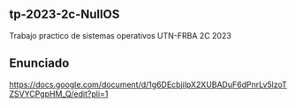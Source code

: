 ## tp-2023-2c-NullOS
Trabajo practico de sistemas operativos UTN-FRBA 2C 2023

## Enunciado
https://docs.google.com/document/d/1g6DEcbjilpX2XUBADuF6dPnrLv5lzoTZSVYCPgpHM_Q/edit?pli=1

